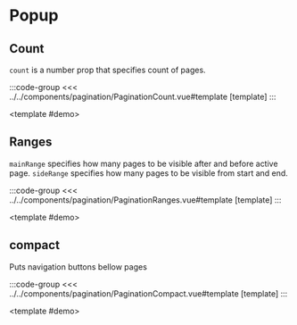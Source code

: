 <script setup>
  import PaginationDemo from '../../components/pagination/PaginationDemo.vue'
  import PaginationCount from '../../components/pagination/PaginationCount.vue'
  import PaginationRanges from '../../components/pagination/PaginationRanges.vue'
  import PaginationCompact from '../../components/pagination/PaginationCompact.vue'
</script>

# Popup

<p></p>

<PaginationDemo />


## Count

`count` is a number prop that specifies count of pages.

<Demo>

:::code-group
<<< ../../components/pagination/PaginationCount.vue#template [template]
:::

<template #demo>
<PaginationCount />
</template>

</Demo>


## Ranges

`mainRange` specifies how many pages to be visible after and before active page. `sideRange` specifies how many pages to be visible from start and end.


<Demo>

:::code-group
<<< ../../components/pagination/PaginationRanges.vue#template [template]
:::

<template #demo>
<PaginationRanges />
</template>

</Demo>

## compact

Puts navigation buttons bellow pages

<Demo>

:::code-group
<<< ../../components/pagination/PaginationCompact.vue#template [template]
:::

<template #demo>
<PaginationCompact />
</template>

</Demo>